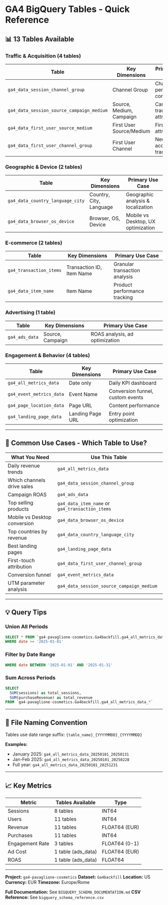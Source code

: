 # GA4 BigQuery Tables - Quick Reference

## 📊 13 Tables Available

### Traffic & Acquisition (4 tables)
| Table | Key Dimensions | Primary Use Case |
|-------|---------------|------------------|
| `ga4_data_session_channel_group` | Channel Group | Channel performance comparison |
| `ga4_data_session_source_campaign_medium` | Source, Medium, Campaign | Campaign tracking & attribution |
| `ga4_data_first_user_source_medium` | First User Source/Medium | First-touch attribution |
| `ga4_data_first_user_channel_group` | First User Channel | New user acquisition tracking |

### Geographic & Device (2 tables)
| Table | Key Dimensions | Primary Use Case |
|-------|---------------|------------------|
| `ga4_data_country_language_city` | Country, City, Language | Geographic analysis & localization |
| `ga4_data_browser_os_device` | Browser, OS, Device | Mobile vs Desktop, UX optimization |

### E-commerce (2 tables)
| Table | Key Dimensions | Primary Use Case |
|-------|---------------|------------------|
| `ga4_transaction_items` | Transaction ID, Item Name | Granular transaction analysis |
| `ga4_data_item_name` | Item Name | Product performance tracking |

### Advertising (1 table)
| Table | Key Dimensions | Primary Use Case |
|-------|---------------|------------------|
| `ga4_ads_data` | Source, Campaign | ROAS analysis, ad optimization |

### Engagement & Behavior (4 tables)
| Table | Key Dimensions | Primary Use Case |
|-------|---------------|------------------|
| `ga4_all_metrics_data` | Date only | Daily KPI dashboard |
| `ga4_event_metrics_data` | Event Name | Conversion funnel, custom events |
| `ga4_page_location_data` | Page URL | Content performance |
| `ga4_landing_page_data` | Landing Page URL | Entry point optimization |

---

## 🎯 Common Use Cases - Which Table to Use?

| What You Need | Use This Table |
|---------------|---------------|
| Daily revenue trends | `ga4_all_metrics_data` |
| Which channels drive sales | `ga4_data_session_channel_group` |
| Campaign ROAS | `ga4_ads_data` |
| Top selling products | `ga4_data_item_name` or `ga4_transaction_items` |
| Mobile vs Desktop conversion | `ga4_data_browser_os_device` |
| Top countries by revenue | `ga4_data_country_language_city` |
| Best landing pages | `ga4_landing_page_data` |
| First-touch attribution | `ga4_data_first_user_channel_group` |
| Conversion funnel | `ga4_event_metrics_data` |
| UTM parameter analysis | `ga4_data_session_source_campaign_medium` |

---

## 💡 Query Tips

### Union All Periods
```sql
SELECT * FROM `ga4-pavaglione-cosmetics.Ga4backfill.ga4_all_metrics_data_*`
WHERE date >= '2025-01-01'
```

### Filter by Date Range
```sql
WHERE date BETWEEN '2025-01-01' AND '2025-01-31'
```

### Sum Across Periods
```sql
SELECT
  SUM(sessions) as total_sessions,
  SUM(purchaseRevenue) as total_revenue
FROM `ga4-pavaglione-cosmetics.Ga4backfill.ga4_all_metrics_data_*`
```

---

## 📁 File Naming Convention

Tables use date range suffix: `{table_name}_{YYYYMMDD}_{YYYYMMDD}`

**Examples:**
- January 2025: `ga4_all_metrics_data_20250101_20250131`
- Jan-Feb 2025: `ga4_all_metrics_data_20250101_20250228`
- Full year: `ga4_all_metrics_data_20250101_20251231`

---

## 📈 Key Metrics

| Metric | Tables Available | Type |
|--------|-----------------|------|
| Sessions | 8 tables | INT64 |
| Users | 11 tables | INT64 |
| Revenue | 11 tables | FLOAT64 (EUR) |
| Purchases | 11 tables | INT64 |
| Engagement Rate | 3 tables | FLOAT64 (0-1) |
| Ad Cost | 1 table (ads_data) | FLOAT64 (EUR) |
| ROAS | 1 table (ads_data) | FLOAT64 |

---

**Project:** `ga4-pavaglione-cosmetics`
**Dataset:** `Ga4backfill`
**Location:** US
**Currency:** EUR
**Timezone:** Europe/Rome

**Full Documentation:** See `BIGQUERY_SCHEMA_DOCUMENTATION.md`
**CSV Reference:** See `bigquery_schema_reference.csv`
